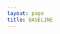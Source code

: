```yaml
---
layout: page
title: BASELINE
---
```


<script setup>
import { ref } from 'vue'

import DynamicTabs from '../components/DynamicTabs.vue'
</script>
<DynamicTabs />
